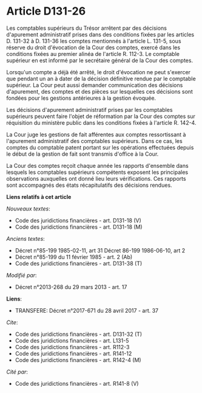 # Article D131-26

Les comptables supérieurs du Trésor arrêtent par des décisions d'apurement administratif prises dans des conditions fixées
par les articles D. 131-32 à D. 131-36 les comptes mentionnés à l'article L. 131-5, sous réserve du droit d'évocation de la
Cour des comptes, exercé dans les conditions fixées au premier alinéa de l'article R. 112-3. Le comptable supérieur en est
informé par le secrétaire général de la Cour des comptes. 

Lorsqu'un compte a déjà été arrêté, le droit d'évocation ne peut s'exercer que pendant un an à dater de la décision
définitive rendue par le comptable supérieur. La Cour peut aussi demander communication des décisions d'apurement, des
comptes et des pièces sur lesquelles ces décisions sont fondées pour les gestions antérieures à la gestion évoquée. 

Les décisions d'apurement administratif prises par les comptables supérieurs peuvent faire l'objet de réformation par la Cour
des comptes sur réquisition du ministère public dans les conditions fixées à l'article R. 142-4. 

La Cour juge les gestions de fait afférentes aux comptes ressortissant à l'apurement administratif des comptables supérieurs.
Dans ce cas, les comptes du comptable patent portant sur les opérations effectuées depuis le début de la gestion de fait sont
transmis d'office à la Cour. 

La Cour des comptes reçoit chaque année les rapports d'ensemble dans lesquels les comptables supérieurs compétents exposent
les principales observations auxquelles ont donné lieu leurs vérifications. Ces rapports sont accompagnés des états
récapitulatifs des décisions rendues.

**Liens relatifs à cet article**

_Nouveaux textes_:

  - Code des juridictions financières - art. D131-18 (V)
  - Code des juridictions financières - art. D131-18 (M)

_Anciens textes_:

  - Décret n°85-199 1985-02-11, art 31 Décret 86-199 1986-06-10, art 2
  - Décret n°85-199 du 11 février 1985 - art. 2 (Ab)
  - Code des juridictions financières - art. D131-38 (T)

_Modifié par_:

  - Décret n°2013-268 du 29 mars 2013 - art. 17

**Liens**:

  - TRANSFERE: Décret n°2017-671 du 28 avril 2017 - art. 37

_Cite_:

  - Code des juridictions financières - art. D131-32 (T)
  - Code des juridictions financières - art. L131-5
  - Code des juridictions financières - art. R112-3
  - Code des juridictions financières - art. R141-12
  - Code des juridictions financières - art. R142-4 (M)

_Cité par_:

  - Code des juridictions financières - art. R141-8 (V)
